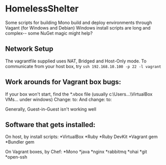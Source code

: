 HomelessShelter
===============

Some scripts for building Mono build and deploy environments through Vagant (for Windows and Debian)
Windows install scripts are long and complex-- some NuGet magic might help?

Network Setup
-------------
The vagrantfile supplied uses NAT, Bridged and Host-Only mode.
To communicate from your host box, try ``ssh 192.168.10.100 -p 22 -l vagrant``

Work arounds for Vagrant box bugs:
-----------------------------------
If your box won't start, find the *.vbox file (usually c:\Users\...\VirtualBox VMs\... under windows)
Change: 
    <CPU count="2" hotplug="false"> 
to: 
    <CPU count="1" hotplug="false"> 
And change: 
    <HardwareVirtEx enabled="true" exclusive="false"/> 
to: 
    <HardwareVirtEx enabled="false" exclusive="false"/> 

Generally, Guest-in-Guest isn't working well


Software that gets installed:
-----------------------------
On host, by install scripts:
*VirtualBox
*Ruby
*Ruby DevKit
*Vagrant gem
*Bundler gem

On Vagrant boxes, by Chef:
*Mono
*java
*nginx
*rabbitmq
*ohai
*git
*open-ssh

